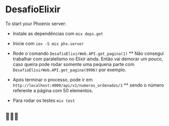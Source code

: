 # DesafioElixir

To start your Phoenix server:

  * Instale as dependências com `mix deps.get`
  * Inicie com `iex -S mix phx.server`
  
  * Rode o comando `DesafioElixirWeb.API.get_pagina(1)`
    ** Não consegui trabalhar com paralelismo no Elixir ainda. Então vai demorar um pouco, caso queira pode rodar somente uma pequena parte com `DesafioElixirWeb.API.get_pagina(9996)` por exemplo.
  
  * Após terminar o processo, pode ir em `http://localhost:4000/api/v1/numeros_ordenados/1`
    ** sendo o número referente a página com 50 elementos.

  * Para rodar os testes `mix test`


## 🥺🥺🥺

